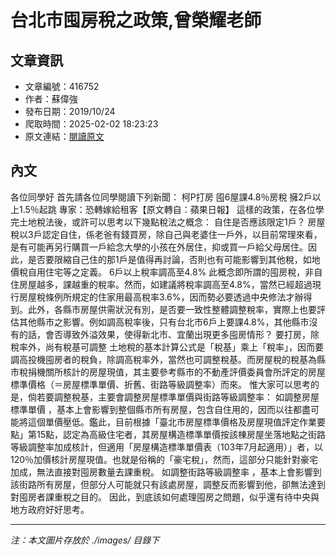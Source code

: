 # 台北市囤房稅之政策,曾榮耀老師

## 文章資訊
- 文章編號：416752
- 作者：蘇偉強
- 發布日期：2019/10/24
- 爬取時間：2025-02-02 18:23:23
- 原文連結：[閱讀原文](https://real-estate.get.com.tw/Columns/detail.aspx?no=416752)

## 內文
各位同學好
首先請各位同學閱讀下列新聞：
柯P打房 囤6屋課4.8％房稅 擁2戶以上1.5％起跳 專家：恐轉嫁給租客【原文轉自：蘋果日報】
這樣的政策，在各位學完土地稅法後，或許可以思考以下幾點稅法之概念：
自住是否應該限定1戶？
房屋稅以3戶認定自住，係老爸有錢買房，除自己與老婆住一戶外，以目前常理來看，是有可能再另行購買一戶給念大學的小孩在外居住，抑或買一戶給父母居住。因此，是否要限縮自己住的那1戶是值得再討論，否則也有可能影響到其他稅，如地價稅自用住宅等之定義。
6戶以上稅率調高至4.8%
此概念即所謂的囤房稅，非自住房屋越多，課越重的稅率。然而，如建議將稅率調高至4.8%，當然已經超過現行房屋稅條例所規定的住家用最高稅率3.6%，因而勢必要透過中央修法才辦得到。此外，各縣市房屋供需狀況有別，是否要一致性整體調整稅率，實際上也要評估其他縣市之影響。例如調高稅率後，只有台北市6戶上要課4.8%，其他縣市沒有的話，會否導致外溢效果，使得新北市、宜蘭出現更多囤房情形？
要打房，除稅率外，尚有稅基可調整
土地稅的基本計算公式是「稅基」乘上「稅率」，因而要調高投機囤房者的稅負，除調高稅率外，當然也可調整稅基。而房屋稅的稅基為縣市稅捐機關所核計的房屋現值，其主要參考縣市的不動產評價委員會所評定的房屋標準價格（＝房屋標準單價、折舊、街路等級調整率）而來。
惟大家可以思考的是，倘若要調整稅基，主要會調整房屋標準單價與街路等級調整率：
如調整房屋標準單價
，基本上會影響到整個縣市所有房屋，包含自住用的，因而以往都盡可能將這個單價壓低。鑑此，目前根據「臺北市房屋標準價格及房屋現值評定作業要點」第15點，認定為高級住宅者，其房屋構造標準單價按該棟房屋坐落地點之街路等級調整率加成核計，但適用「房屋構造標準單價表（103年7月起適用）」者，以120％加價核計房屋現值。也就是俗稱的「豪宅稅」，然而，這部分只能針對豪宅加成，無法直接對囤房數量去課重稅。
如調整街路等級調整率
，基本上會影響到該街路所有房屋，但部分人可能就只有該處房屋，調整反而影響到他，卻無法達到對囤房者課重稅之目的。
因此，到底該如何處理囤房之問題，似乎還有待中央與地方政府好好思考。

---
*注：本文圖片存放於 ./images/ 目錄下*
